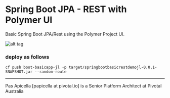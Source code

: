 <h1>Spring Boot JPA - REST with Polymer UI </h1>

Basic Spring Boot JPA/Rest using the Polymer Project UI.

![alt tag](https://dl.dropboxusercontent.com/u/15829935/platform-demos/images/piv-sb-basic-1.png)

<h3> deploy as follows </h3>

```
cf push boot-basicapp-jl -p target/springbootbasicrestdemojl-0.0.1-SNAPSHOT.jar --random-route
```

<hr />
Pas Apicella [papicella at pivotal.io] is a Senior Platform Architect at Pivotal Australia 